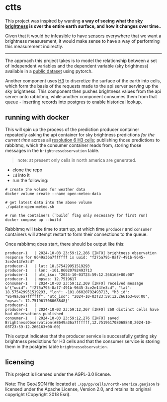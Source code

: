 # ctts

This project was inspired by wanting **a way of seeing what the
[sky brightness](https://en.wikipedia.org/wiki/Sky_brightness)
is over the entire earth surface, and how it changes over time**..

Given that it would be infeasible to have [sensors](http://unihedron.com/projects/darksky/TSL237-E32.pdf)
everywhere that we want a brightness measurement, it would make
sense to have a way of performing this measurement indirectly.

---

The approach this project takes is to model the relationship
between a set of independent variables and the dependent variable
(sky brightness) available in a [public dataset](https://globeatnight.org/maps-data/) using
pytorch.

Another component uses [H3](https://uber.github.io/h3-py/intro.html)
to discretize the surface of the earth into cells, which form the basis
of the requests made to the api server serving up the sky brightness.
This component then pushes brightness values from the api server onto
rabbitmq, while another component consumes them from that queue -
inserting records into postgres to enable historical lookup.

## running with docker

This will spin up the process of the prediction producer container
repeatedly asking the api container for sky brightness predictions
_for the current time_ across all [resolution 6 H3 cells](https://h3geo.org/docs/core-library/restable/);
publishing those predictions to rabbitmq, which the consumer container reads from,
storing those messages in the `brightnessobservation` table.

> note: at present only cells in north america are generated.

- clone the repo
- `cd` into it
- run the following:

```shell
# create the volume for weather data
docker volume create --name open-meteo-data

# get latest data into the above volume
./update-open-meteo.sh

# run the containers (`build` flag only necessary for first run)
docker compose up --build
```

Rabbitmq will take time to start up, at which time `producer` and
`consumer` containers will attempt restart to form their connections
to the queue.

Once rabbitmq does start, there should be output like this:

```log
producer-1   | 2024-10-03 23:59:12,266 [INFO] brightness observation response for 8649a36a7ffffff is uuid: "f275a795-8af7-491b-9645-3ce2e14fe3cd"
producer-1   | lat: 18.575429951519293
producer-1   | lon: -101.86020792493713
producer-1   | utc_iso: "2024-10-03T23:59:12.266163+00:00"
producer-1   | mpsas: 12.7519617
consumer-1   | 2024-10-03 23:59:12,269 [INFO] received message b'{"uuid": "f275a795-8af7-491b-9645-3ce2e14fe3cd", "lat": 18.575429951519293, "lon": -101.86020792493713, "h3_id": "8649a36a7ffffff", "utc_iso": "2024-10-03T23:59:12.266163+00:00", "mpsas": 12.751961708068848}'
producer-1   | 
producer-1   | 2024-10-03 23:59:12,267 [INFO] 260 distinct cells have had observations published
consumer-1   | 2024-10-03 23:59:12,276 [INFO] saved BrightnessObservation(#8649a36a7ffffff,12.751961708068848,2024-10-03T23:59:12.266163+00:00)
```

This output indicates that the producer service is successfully getting
sky brightness predictions for H3 cells and that the consumer service
is storing them in the postgres table `brightnessobservation`.


## licensing

This project is licensed under the AGPL-3.0 license.

Note: The GeoJSON file located at `./pp/pp/cells/north-america.geojson` is licensed under the Apache License, Version 2.0, and retains its original copyright (Copyright 2018 Esri).

